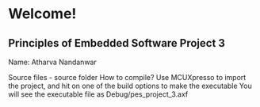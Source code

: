 # Welcome!
## Principles of Embedded Software Project 3
 Name: Atharva Nandanwar

 Source files - source folder
 How to compile? Use MCUXpresso to import the project, and hit on one of the build options to make the executable
 You will see the executable file as Debug/pes_project_3.axf
